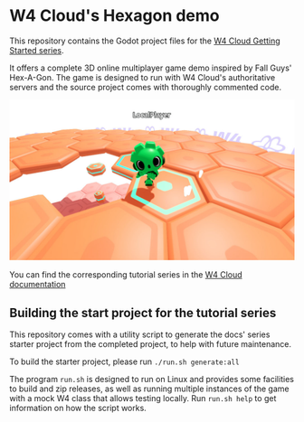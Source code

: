 # W4 Cloud's Hexagon demo

This repository contains the Godot project files for the [W4 Cloud Getting Started series](https://w4games.gitlab.io/sdk/w4gd-docs/tutorials/getting_started/index.html).

It offers a complete 3D online multiplayer game demo inspired by Fall Guys' Hex-A-Gon. The game is designed to run with W4 Cloud's authoritative servers and the source project comes with thoroughly commented code.

![Screenshot of the game with colorful hexagons and a little robot](game-screenshot.jpg)

You can find the corresponding tutorial series in the [W4 Cloud documentation](https://w4games.gitlab.io/sdk/w4gd-docs/index.html)

## Building the start project for the tutorial series

This repository comes with a utility script to generate the docs' series starter project from the completed project, to help with future maintenance.

To build the starter project, please run `./run.sh generate:all`

The program `run.sh` is designed to run on Linux and provides some facilities to build and zip releases, as well as running multiple instances of the game with a mock W4 class that allows testing locally. Run `run.sh help` to get information on how the script works.
